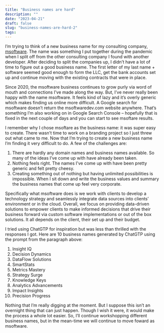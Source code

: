 ```yaml
---
title: "Business names are hard"
description: ""
date: "2023-04-21"
draft: false
slug: "business-names-are-hard-2"
tags:
---
```


<!--kg-card-begin: html--><p>I&#8217;m trying to think of a new business name for my consulting company, <a href="https://msoftaredev.com">msoftware</a>. The name was something I put together during the pandemic when I split off from the other consulting company I found with another developer. After deciding to split the companies up, I didn&#8217;t have a lot of time to figure out a good business name. The first letter of my last name + software seemed good enough to form the LLC, get the bank accounts set up and continue moving with the existing contracts that were in place. </p>
<p>Since 2020, the msoftware business continues to grow purly via word of mouth and connections I&#8217;ve made along the way. But, I&#8217;ve never really been happy with the name msoftware. It feels kind of lazy and it&#8217;s overly generic which makes finding us online more difficult. A Google search for msoftware doesn&#8217;t return the msoftwaredev.com website anywhere. That&#8217;s something I&#8217;m also working on in Google Search Console &#8211; hopefully that is fixed in the next couple of days and you can start to see msoftare results. </p>
<p>I remember why I chose msoftare as the business name: it was super easy to create. There wasn&#8217;t time to work on a branding project so I just threw out what came to me. Now that I&#8217;m trying to create a new business name I&#8217;m finding it very difficult to do. A few of the challenges are:</p>
<ol>
<li>There are hardly any domain names and business names available. So many of the ideas I&#8217;ve come up with have already been taken.</li>
<li>Nothing feels right. The names I&#8217;ve come up with have been pretty generic and felt pretty cheesy. </li>
<li>Creating something out of nothing but having unlimited possibilities is impossible. When I sit down and write the business values and summary the business names that come up feel very corporate.</li>
</ol>
<p>Specifically what msoftware does is we work with clients to develop a technology strategy and seamlessly integrate data sources into clients&#8217; environment or in the cloud. Overall, we focus on providing data-driven solutions to empower clients to make informed decisions that drive their business forward via custom software implementations or out of the box solutions. It all depends on the client, their set up and their budget. </p>
<p>I tried using ChatGTP for inspiration but was less than thrilled with the responses I got. Here are 10 business names generated by ChatGTP using the prompt from the paragraph above:</p>
<ol>
<li>Insight IQ</li>
<li>Decision Dynamics</li>
<li>DataFlow Solutions</li>
<li>SmartStats</li>
<li>Metrics Mastery</li>
<li>Strategy Surge</li>
<li>Knowledge Keys</li>
<li>Analytics Advancements</li>
<li>Impact Insights</li>
<li>Precision Progress</li>
</ol>
<p>Nothing that I&#8217;m really digging at the moment. But I suppose this isn&#8217;t an overnight thing that can just happen. Though I wish it were, it would make the process a whole lot easier. So, I&#8217;ll continue workshopping different business names, but in the mean-time we will continue to move foward as msoftware.</p>
<!--kg-card-end: html-->
